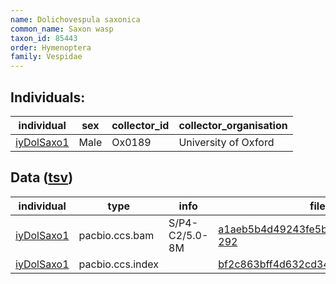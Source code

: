 ```yaml
---
name: Dolichovespula saxonica
common_name: Saxon wasp
taxon_id: 85443
order: Hymenoptera
family: Vespidae
---
```


## Individuals:

| individual | sex | collector_id | collector_organisation |
| ---------- | --- | ------------ | ---------------------- |
| [iyDolSaxo1](iyDolSaxo1.md) | Male | Ox0189 | University of Oxford |

## Data ([tsv](Dolichovespula_saxonica_data.tsv))

| individual | type | info | file |
| ---------- | ---- | ---- | ---- |
| [iyDolSaxo1](iyDolSaxo1.md) | pacbio.ccs.bam | S/P4-C2/5.0-8M | [a1aeb5b4d49243fe5b725f18a1a56df7-292](https://darwin.cog.sanger.ac.uk/insects/Dolichovespula_saxonica/iyDolSaxo1/genomic_data/pacbio/m64094_200214_134822.ccs.bam) |
| [iyDolSaxo1](iyDolSaxo1.md) | pacbio.ccs.index |  | [bf2c863bff4d632cd342467d44963bbe](https://darwin.cog.sanger.ac.uk/insects/Dolichovespula_saxonica/iyDolSaxo1/genomic_data/pacbio/m64094_200214_134822.ccs.bam.pbi) |

